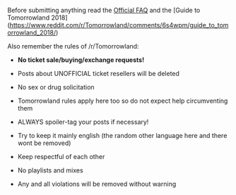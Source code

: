 Before submitting anything read the [Official FAQ](http://www.tomorrowland.com/en/faq/frequently-asked-questions-0) and the [Guide to Tomorrowland 2018] (https://www.reddit.com/r/Tomorrowland/comments/6s4wpm/guide_to_tomorrowland_2018/)

Also remember the rules of /r/Tomorrowland:  
* **No ticket sale/buying/exchange requests!**

* Posts about UNOFFICIAL ticket resellers will be deleted

* No sex or drug solicitation

* Tomorrowland rules apply here too so do not expect help circumventing them

* ALWAYS spoiler-tag your posts if necessary!

* Try to keep it mainly english (the random other language here and there wont be removed)

* Keep respectful of each other

* No playlists and mixes

* Any and all violations will be removed without warning
